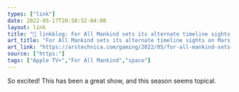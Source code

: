 ```yaml
---
types: ["link"]
date: 2022-05-17T20:58:52-04:00
layout: link
title: "🔗 linkblog: For All Mankind sets its alternate timeline sights on Mars in S3 trailer | Ars Technica'"
art_title: "For All Mankind sets its alternate timeline sights on Mars in S3 trailer | Ars Technica"
art_link: "https://arstechnica.com/gaming/2022/05/for-all-mankind-sets-its-alternate-timeline-sights-on-mars-in-s3-trailer/"
source: ["https:"]
tags: ["Apple TV+","For All Mankind","space"]
---
```

So excited! This has been a great show, and this season seems topical.
 
